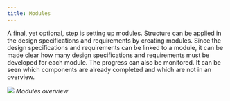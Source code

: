 ```yaml
---
title: Modules
---
```


A final, yet optional, step is setting up modules. Structure can be applied in the design specifications and requirements by creating modules. Since the design specifications and requirements can be linked to a module, it can be made clear how many design specifications and requirements must be developed for each module. The progress can also be monitored. It can be seen which components are already completed and which are not in an overview.

![](assets/sf/image79.png)
*Modules overview*